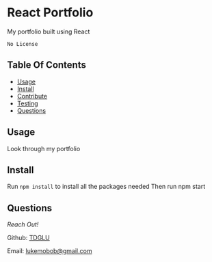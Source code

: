 

# React Portfolio

 
My portfolio built using React

`No License`




## Table Of Contents
- [Usage](#usage)
- [Install](#install)
- [Contribute](#contributing)
- [Testing](#tests)
- [Questions](#questions)
    


## Usage
Look through my portfolio


## Install
Run `npm install` to install all the packages needed
Then run npm start


## Questions
_Reach Out!_

Github: [TDGLU](https://github.com/TDGLU) 

Email: lukemobob@gmail.com
